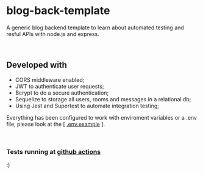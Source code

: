 # blog-back-template

A generic blog backend template to learn about automated testing and resful APIs with node.js and express.

<br/>

## Developed with
 - CORS middleware enabled;
 - JWT to authenticate user requests;
 - Bcrypt to do a secure authentication; 
 - Sequelize to storage all users, rooms and messages in a relational db;
 - Using Jest and Supertest to automate integration testing;

Everything has been configured to work with enviroment variables or a .env file, please look at the [ [.env.example](.env.example) ].

<br/>

### Tests running at [github actions](https://github.com/BRonen/blog-back-template/actions/)

 :)
